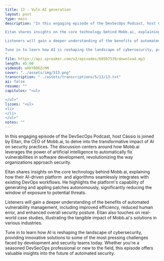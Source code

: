 ```yaml
---
title: 13 - Vuln AI generation
layout: post
type: main
description: "In this engaging episode of the DevSecOps Podcast, host Cássio is joined by Eitan, the CEO of Mobb.ai, to delve into the transformative impact of AI on security practices. The discussion centers around how Mobb.ai leverages the power of artificial intelligence to automatically fix vulnerabilities in software development, revolutionizing the way organizations approach security.

Eitan shares insights on the core technology behind Mobb.ai, explaining how their AI-driven platform  and algorithms seamlessly integrates with existing DevOps workflows. He highlights the platform's capability of generating and appling patches autonomously, significantly reducing the window of exposure to potential threats.

Listeners will gain a deeper understanding of the benefits of automated vulnerability management, including improved efficiency, reduced human error, and enhanced overall security posture. Eitan also touches on real-world case studies, illustrating the tangible impact of Mobb.ai's solutions in various industries.

Tune in to learn how AI is reshaping the landscape of cybersecurity, providing innovative solutions to some of the most pressing challenges faced by development and security teams today. Whether you're a seasoned DevSecOps professional or new to the field, this episode offers valuable insights into the future of automated security.
"
file: https://api.spreaker.com/v2/episodes/60597539/download.mp3
length: 45:00
videoid: wXbY8D6ZchM
cover: "../assets/img/513.png"
transcription: "../assets/transcriptions/5/13/13.txt"
ai: false
resumo: ""
capitulos: "<ul>

</ul>"
licoes: "<ul>
<li>
</li>
</ul>"
notes: ""
---
```


In this engaging episode of the DevSecOps Podcast, host Cássio is joined by Eitan, the CEO of Mobb.ai, to delve into the transformative impact of AI on security practices. The discussion centers around how Mobb.ai leverages the power of artificial intelligence to automatically fix vulnerabilities in software development, revolutionizing the way organizations approach security.

Eitan shares insights on the core technology behind Mobb.ai, explaining how their AI-driven platform  and algorithms seamlessly integrates with existing DevOps workflows. He highlights the platform's capability of generating and appling patches autonomously, significantly reducing the window of exposure to potential threats.

Listeners will gain a deeper understanding of the benefits of automated vulnerability management, including improved efficiency, reduced human error, and enhanced overall security posture. Eitan also touches on real-world case studies, illustrating the tangible impact of Mobb.ai's solutions in various industries.

Tune in to learn how AI is reshaping the landscape of cybersecurity, providing innovative solutions to some of the most pressing challenges faced by development and security teams today. Whether you're a seasoned DevSecOps professional or new to the field, this episode offers valuable insights into the future of automated security.
